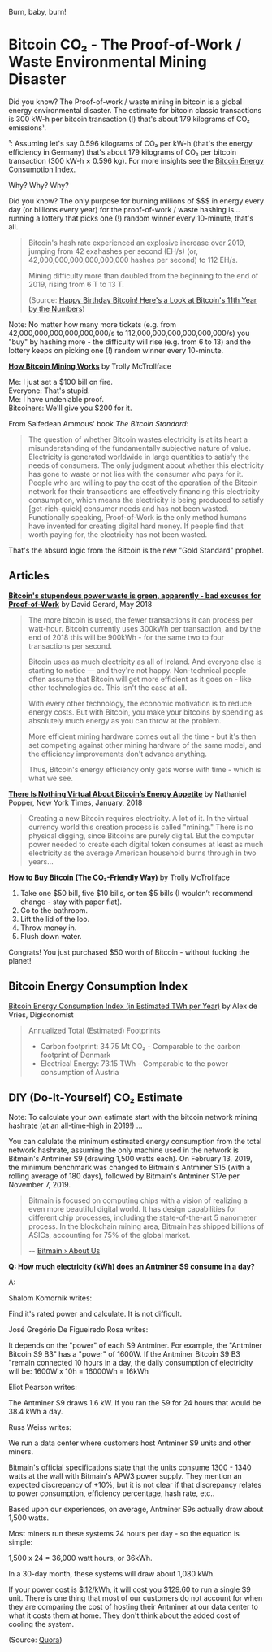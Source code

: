 Burn, baby, burn!

# Bitcoin CO₂  - The Proof-of-Work / Waste Environmental Mining Disaster

Did you know? The Proof-of-work / waste mining in bitcoin is a global energy environmental disaster.
The estimate for bitcoin classic transactions is 300 kW-h per bitcoin transaction (!) 
that's about 179 kilograms of CO₂ emissions¹.

¹: Assuming let's say 0.596 kilograms of CO₂ per kW-h 
(that's the energy efficiency in Germany) that's 
about 179 kilograms of CO₂ per bitcoin transaction (300 kW-h × 0.596 kg). For more insights see the [Bitcoin Energy Consumption Index](https://digiconomist.net/bitcoin-energy-consumption).



Why? Why? Why?

Did you know? The only purpose for burning millions of $$$ in energy every day (or billions every year)
for the proof-of-work / waste hashing is... running a lottery that picks one (!) random winner every 10-minute, that's all.

> Bitcoin's hash rate experienced an explosive increase over 2019, jumping from 42 exahashes per second (EH/s) (or,
> 42,000,000,000,000,000,000 hashes per second) to 112 EH/s.
>
> Mining difficulty more than doubled from the beginning to the end of 2019, rising from 6 T to 13 T.
>
> (Source: [Happy Birthday Bitcoin! Here's a Look at Bitcoin's 11th Year by the Numbers](https://bitcoinmagazine.com/articles/happy-birthday-bitcoin-heres-a-look-at-bitcoins-11th-year-by-the-numbers))

Note: No matter how many more tickets (e.g. from 42,000,000,000,000,000,000/s to 112,000,000,000,000,000,000/s) you "buy" by hashing more - the difficulty will rise (e.g. from 6 to 13)
and the lottery keeps on picking one (!) random winner every 10-minute.   




[**How Bitcoin Mining Works**]( https://twitter.com/Tr0llyTr0llFace/status/1119657122126602240) by Trolly McTrollface

Me: I just set a $100 bill on fire.  
Everyone: That's stupid.  
Me: I have undeniable proof.  
Bitcoiners: We'll give you $200 for it.  

From Saifedean Ammous' book _The Bitcoin Standard_:

> The question of whether Bitcoin wastes electricity is at its heart a misunderstanding of the fundamentally subjective nature of value.
> Electricity is generated worldwide in large quantities to satisfy the needs of consumers. 
> The only judgment about whether this electricity has gone to waste or not lies with the consumer who pays for it. 
> People who are willing to pay the cost of the operation of the Bitcoin network for their transactions are effectively 
> financing this electricity consumption, which means the electricity is being produced to satisfy [get-rich-quick] consumer needs
> and has not been wasted. 
> Functionally speaking, Proof-of-Work is the only method humans have invented for creating digital hard money. 
> If people find that worth paying for, the electricity has not been wasted.

That's the absurd logic from the Bitcoin is the new "Gold Standard" prophet.




## Articles

[**Bitcoin's stupendous power waste is green, apparently - bad excuses for Proof-of-Work**](https://davidgerard.co.uk/blockchain/2018/05/22/bitcoins-stupendous-power-waste-is-green-apparently-bad-excuses-for-proof-of-work/) by David Gerard, May 2018

> The more bitcoin is used, the fewer transactions it can process per watt-hour. 
> Bitcoin currently uses 300kWh per transaction, and by the end of 2018 this will be 900kWh - for the same two to four transactions
> per second.
>
> Bitcoin uses as much electricity as all of Ireland. And everyone else is starting to notice — and they're not happy.
> Non-technical people often assume that Bitcoin will get more efficient as it goes on - like other technologies do. 
> This isn't the case at all.
>
> With every other technology, the economic motivation is to reduce energy costs. 
> But with Bitcoin, you make your bitcoins by spending as absolutely much energy as you can throw at the problem.
>
> More efficient mining hardware comes out all the time - but it's then set competing against other mining hardware of the same model, 
> and the efficiency improvements don't advance anything.
>
> Thus, Bitcoin's energy efficiency only gets worse with time - which is what we see.


[**There Is Nothing Virtual About Bitcoin’s Energy Appetite**](https://www.nytimes.com/2018/01/21/technology/bitcoin-mining-energy-consumption.html) by Nathaniel Popper, New York Times, January, 2018

> Creating a new Bitcoin requires electricity. A lot of it.
> In the virtual currency world this creation process is called "mining." There is no physical digging,
> since Bitcoins are purely digital. But the computer power needed to create each digital token consumes at least as much electricity
> as the average American household burns through in two years...


[**How to Buy Bitcoin (The CO₂-Friendly Way)**](https://twitter.com/Tr0llyTr0llFace/status/1130390061499990016) by Trolly McTrollface

1. Take one $50 bill, five $10 bills, or ten $5 bills (I wouldn’t recommend change - stay with paper fiat).
2. Go to the bathroom.
3. Lift the lid of the loo.
4. Throw money in.
5. Flush down water.

Congrats! You just purchased $50 worth of Bitcoin - without fucking the planet!  


## Bitcoin Energy Consumption Index

[Bitcoin Energy Consumption Index (in Estimated TWh per Year)](https://digiconomist.net/bitcoin-energy-consumption) by Alex de Vries, Digiconomist

> Annualized Total (Estimated) Footprints
> - Carbon footprint: 34.75 Mt CO₂ - Comparable to the carbon footprint of Denmark
> - Electrical Energy: 73.15 TWh - Comparable to the power consumption of Austria



## DIY (Do-It-Yourself) CO₂ Estimate

Note: To calculate your own estimate start with the bitcoin network mining hashrate (at an all-time-high in 2019!) ...

You can calulate the minimum estimated energy consumption from the total network hashrate, 
assuming the only machine used in the network is Bitmain's Antminer S9 (drawing 1,500 watts each). On February 13, 2019, the minimum benchmark was changed to Bitmain's Antminer S15 (with a rolling average of 180 days), 
followed by Bitmain's Antminer S17e per November 7, 2019.


> Bitmain is focused on computing chips with a vision of realizing a even more beautiful digital world. 
> It has design capabilities for different chip processes, including the state-of-the-art 5 nanometer process. 
> In the blockchain mining area, Bitmain has shipped
> billions of ASICs, accounting for 75% of the global market.
>
> -- [Bitmain › About Us](https://www.bitmain.com/about)




**Q: How much electricity (kWh) does an Antminer S9 consume in a day?**

A: 

Shalom Komornik writes:

Find it's rated power and calculate. It is not difficult.


José Gregório De Figueiredo Rosa writes:

It depends on the "power" of each S9 Antminer. For example, 
the "Antminer Bitcoin S9 B3" has a "power" of 1600W. 
If the Antminer Bitcoin S9 B3 "remain connected 10 hours in a day, 
the daily consumption of electricity will be: 1600W x 10h = 16000Wh = 16kWh


Eliot Pearson writes:

The Antminer S9 draws 1.6 kW. 
If you ran the S9 for 24 hours that would be 38.4 kWh a day.

Russ Weiss writes:

We run a data center where customers host Antminer S9 units and other miners.

[Bitmain's official specifications](https://shop.bitmain.com/antminer_s9_asic_bitcoin_miner.htm?flag=specifications) state that the units consume 1300 - 1340 watts 
at the wall with Bitmain's APW3 power supply. 
They mention an expected discrepancy of +10%, but it is not clear 
if that discrepancy relates to power consumption, efficiency percentage, hash rate, etc..

Based upon our experiences, on average, Antminer S9s actually draw about 1,500 watts.

Most miners run these systems 24 hours per day - so the equation is simple:

1,500 x 24 = 36,000 watt hours, or 36kWh.

In a 30-day month, these systems will draw about 1,080 kWh.

If your power cost is $.12/kWh, it will cost you $129.60 to run a single S9 unit. 
There is one thing that most of our customers do not account for when they are comparing the cost of hosting their 
Antminer at our data center to what it costs them at home. 
They don't think about the added cost of cooling the system.

(Source: [Quora](https://www.quora.com/How-much-electricity-kWh-does-an-Antminer-S9-consume-in-a-day))


